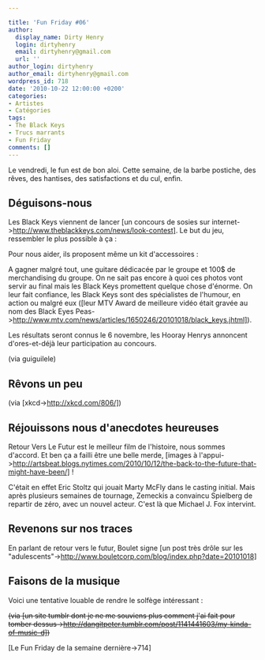 ```yaml
---

title: 'Fun Friday #06'
author:
  display_name: Dirty Henry
  login: dirtyhenry
  email: dirtyhenry@gmail.com
  url: ''
author_login: dirtyhenry
author_email: dirtyhenry@gmail.com
wordpress_id: 718
date: '2010-10-22 12:00:00 +0200'
categories:
- Artistes
- Catégories
tags:
- The Black Keys
- Trucs marrants
- Fun Friday
comments: []
---
```

Le vendredi, le fun est de bon aloi. Cette semaine, de la barbe postiche, des rêves, des hantises, des satisfactions et du cul, enfin.

<h2>Déguisons-nous</h2>

Les Black Keys viennent de lancer [un concours de sosies sur internet->http://www.theblackkeys.com/news/look-contest].
Le but du jeu, ressembler le plus possible à ça :

<img432>

Pour nous aider, ils proposent même un kit d'accessoires :

<img433>

A gagner malgré tout, une guitare dédicacée par le groupe et 100$ de merchandising du groupe. On ne sait pas encore à quoi ces photos vont servir au final mais les Black Keys promettent quelque chose d'énorme. On leur fait confiance, les Black Keys sont des spécialistes de l'humour, en action ou malgré eux ([leur MTV Award de meilleure vidéo était gravée au nom des Black Eyes Peas->http://www.mtv.com/news/articles/1650246/20101018/black_keys.jhtml]).

Les résultats seront connus le 6 novembre, les Hooray Henrys annoncent d'ores-et-déjà leur participation au concours.

(via guiguilele)

<h2>Rêvons un peu</h2>

<img434>

(via [xkcd->http://xkcd.com/806/])

<h2>Réjouissons nous d'anecdotes heureuses</h2>

Retour Vers Le Futur est le meilleur film de l'histoire, nous sommes d'accord. Et ben ça a failli être une belle merde, [images à l'appui->http://artsbeat.blogs.nytimes.com/2010/10/12/the-back-to-the-future-that-might-have-been/] !

C'était en effet Eric Stoltz qui jouait Marty McFly dans le casting initial. Mais après plusieurs semaines de tournage, Zemeckis a convaincu Spielberg de repartir de zéro, avec un nouvel acteur. C'est là que Michael J. Fox intervint.

<h2>Revenons sur nos traces</h2>

En parlant de retour vers le futur, Boulet signe [un post très drôle sur les "adulescents"->http://www.bouletcorp.com/blog/index.php?date=20101018]

<h2>Faisons de la musique</h2>

Voici une tentative louable de rendre le solfège intéressant :

<img435>

<strike>(via [un site tumblr dont je ne me souviens plus comment j'ai fait pour tomber dessus->http://dangitpeter.tumblr.com/post/1141441603/my-kinda-of-music-d])</strike>

[Le Fun Friday de la semaine dernière->714]
